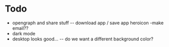 # Todo

- opengraph and share stuff
-- download app / save app heroicon
-make email??
- dark mode
- desktop looks good...
-- do we want a different background color?
